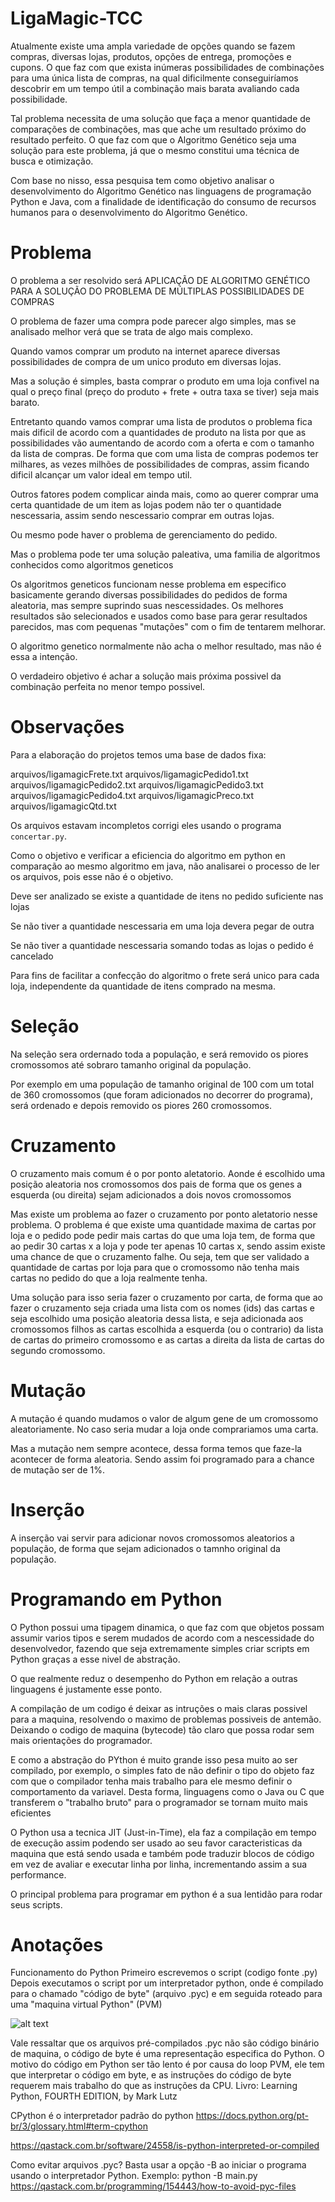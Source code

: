 # LigaMagic-TCC


Atualmente existe uma ampla variedade de opções quando se fazem compras, diversas lojas, produtos, opções de entrega, promoções e cupons. O que faz com que exista inúmeras possibilidades de combinações para uma única lista de compras, na qual dificilmente conseguiríamos descobrir em um tempo útil a combinação mais barata avaliando cada possibilidade.

Tal problema necessita de uma solução que faça a menor quantidade de comparações de combinações, mas que ache um resultado próximo do resultado perfeito. O que faz com que o Algoritmo Genético seja uma solução para este problema, já que o mesmo constitui uma técnica de busca e otimização.

Com base no nisso, essa pesquisa tem como objetivo analisar o desenvolvimento do Algoritmo Genético nas linguagens de programação Python e Java, com a finalidade de identificação do consumo de recursos humanos para o desenvolvimento do Algoritmo Genético.



# Problema

O problema a ser resolvido será APLICAÇÃO DE ALGORITMO GENÉTICO PARA A SOLUÇÃO DO PROBLEMA DE MÚLTIPLAS POSSIBILIDADES DE COMPRAS

O problema de fazer uma compra pode parecer algo simples, mas se analisado melhor verá que se trata de algo mais complexo.

Quando vamos comprar um produto na internet aparece diversas possibilidades de compra de um unico produto em diversas lojas.

Mas a solução é simples, basta comprar o produto em uma loja confivel na qual o preço final (preço do produto + frete + outra taxa se tiver) seja mais barato.

Entretanto quando vamos comprar uma lista de produtos o problema fica mais dificil de acordo com a quantidades de produto na lista por que as possibilidades vão aumentando de acordo com a oferta e com o tamanho da lista de compras. De forma que com uma lista de compras podemos ter milhares, as vezes milhões de possibilidades de compras, assim ficando dificil alcançar um valor ideal em tempo util.

Outros fatores podem complicar ainda mais, como ao querer comprar uma certa quantidade de um item as lojas podem não ter o quantidade nescessaria, assim sendo nescessario comprar em outras lojas.

Ou mesmo pode haver o problema de gerenciamento do pedido.

Mas o problema pode ter uma solução paleativa, uma familia de algoritmos conhecidos como algoritmos geneticos

Os algoritmos geneticos funcionam nesse problema em especifico basicamente gerando diversas possibilidades do pedidos de forma aleatoria, mas sempre suprindo suas nescessidades.
Os melhores resultados são selecionados e usados como base para gerar resultados parecidos, mas com pequenas "mutações" com o fim de tentarem melhorar.

O algoritmo genetico normalmente não acha o melhor resultado, mas não é essa a intenção.

O verdadeiro objetivo é achar a solução mais próxima possivel da combinação perfeita no menor tempo possivel.

# Observações

Para a elaboração do projetos temos uma base de dados fixa:

arquivos/ligamagicFrete.txt
arquivos/ligamagicPedido1.txt
arquivos/ligamagicPedido2.txt
arquivos/ligamagicPedido3.txt
arquivos/ligamagicPedido4.txt
arquivos/ligamagicPreco.txt
arquivos/ligamagicQtd.txt

Os arquivos estavam incompletos corrigi eles usando o programa `concertar.py`.

Como o objetivo e verificar a eficiencia do algoritmo em python en comparação ao mesmo algoritmo em java, não analisarei o processo de ler os arquivos, pois esse não é o objetivo.

Deve ser analizado se existe a quantidade de itens no pedido suficiente nas lojas

Se não tiver a quantidade nescessaria em uma loja devera pegar de outra

Se não tiver a quantidade nescessaria somando todas as lojas o pedido é cancelado

Para fins de facilitar a confecção do algoritmo o frete será unico para cada loja, independente da quantidade de itens comprado na mesma.

# Seleção

Na seleção sera ordernado toda a população, e será removido os piores cromossomos até sobraro tamanho original da população.

Por exemplo em uma população de tamanho original de 100 com um total de 360 cromossomos (que foram adicionados no decorrer do programa), será ordenado e depois removido os piores 260 cromossomos.

# Cruzamento

O cruzamento mais comum é o por ponto aletatorio. Aonde é escolhido uma posição aleatoria nos cromossomos dos pais de forma que os genes a esquerda (ou direita) 
sejam adicionados a dois novos cromossomos 

Mas existe um problema ao fazer o cruzamento por ponto aletatorio nesse problema. O problema é que existe uma quantidade maxima de cartas por loja e o pedido pode pedir mais cartas do que uma loja tem, de forma que ao pedir 30 cartas x a loja y pode ter apenas 10 cartas x, sendo assim existe uma chance de que o cruzamento falhe. Ou seja, tem que ser validado a quantidade de cartas por loja para que o cromossomo não tenha mais cartas no pedido do que a loja realmente tenha. 

Uma solução para isso seria fazer o cruzamento por carta, de forma que ao fazer o cruzamento seja criada uma lista com os nomes (ids) das cartas e seja escolhido uma posição aleatoria dessa lista, e seja adicionada aos cromossomos filhos as cartas escolhida a esquerda (ou o contrario) da lista de cartas do primeiro cromossomo e as cartas a direita da lista de cartas do segundo cromossomo.

# Mutação

A mutação é quando mudamos o valor de algum gene de um cromossomo aleatoriamente. No caso seria mudar a loja onde comprariamos uma carta.

Mas a mutação nem sempre acontece, dessa forma temos que faze-la acontecer de forma aleatoria. Sendo assim foi programado para a chance de mutação ser de 1%.

# Inserção 

A inserção vai servir para adicionar novos cromossomos aleatorios a população, de forma que sejam adicionados o tamnho original da população.

# Programando em Python

O Python possui uma tipagem dinamica, o que faz com que objetos possam assumir varios tipos e serem mudados de acordo com a nescessidade do desenvolvedor, fazendo que seja extremamente simples criar scripts em Python graças a esse nivel de abstração. 

O que realmente reduz o desempenho do Python em relação a outras linguagens é justamente esse ponto.

A compilação de um codigo é deixar as intruções o mais claras possivel para a maquina, resolvendo o maximo de problemas possiveis de antemão. Deixando o codigo de maquina (bytecode) tão claro que possa rodar sem mais orientações do programador.

E como a abstração do PYthon é muito grande isso pesa muito ao ser compilado, por exemplo, o simples fato de não definir o tipo do objeto faz com que o compilador tenha mais trabalho para ele mesmo definir o comportamento da variavel. Desta forma, linguagens como o Java ou C que transferem o "trabalho bruto" para o programador se tornam muito mais eficientes

O Python usa a tecnica JIT (Just-in-Time), ela faz a compilação em tempo de execução assim podendo ser usado ao seu favor caracteristicas da maquina que está sendo usada e também pode traduzir blocos de código em vez de avaliar e executar linha por linha, incrementando assim a sua performance.


O principal problema para programar em python é a sua lentidão para rodar seus scripts.

# Anotações 

Funcionamento do Python
Primeiro escrevemos o script (codigo fonte .py)
Depois executamos o script por um interpretador python, onde é compilado para o chamado "código de byte" (arquivo .pyc) e em seguida roteado para uma "maquina virtual Python" (PVM)

![alt text](https://prnt.sc/12xhz0g)

Vale ressaltar que os arquivos pré-compilados .pyc não são código binário de maquina, o código de byte é uma representação especifica do Python.
O motivo do código em Python ser tão lento é por causa do loop PVM, ele tem que interpretar o código em byte, e as instruções do código de byte requerem mais trabalho do que as instruções da CPU.
Livro: Learning Python, FOURTH EDITION, by Mark Lutz



CPython é o interpretador padrão do python
https://docs.python.org/pt-br/3/glossary.html#term-cpython


https://qastack.com.br/software/24558/is-python-interpreted-or-compiled

Como evitar arquivos .pyc? Basta usar a opção -B ao iniciar o programa usando o interpretador Python.
Exemplo: python -B main.py
https://qastack.com.br/programming/154443/how-to-avoid-pyc-files